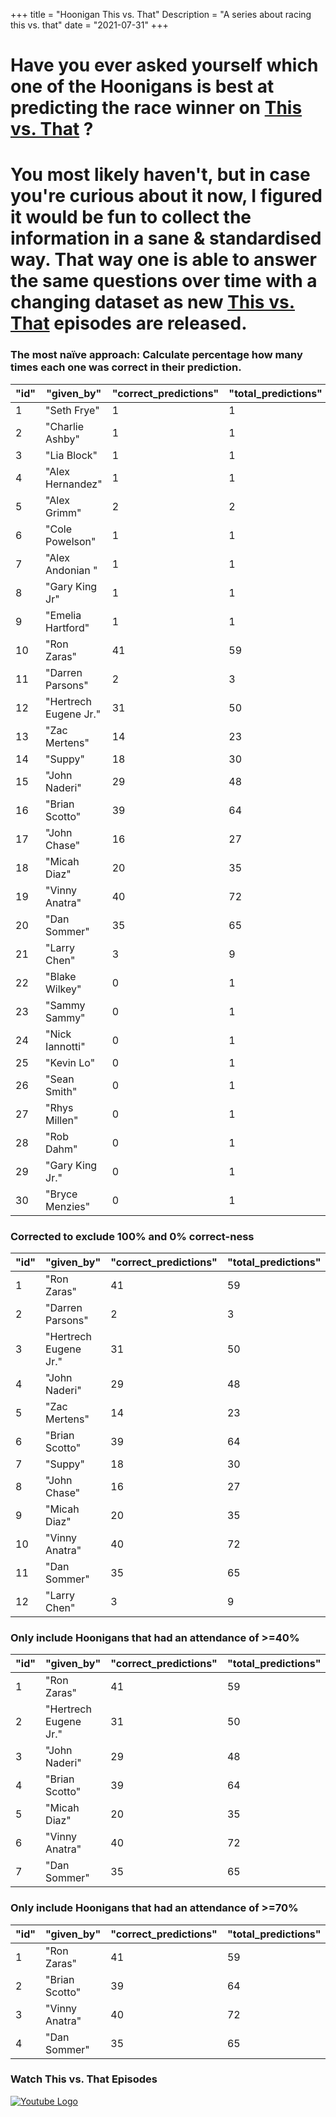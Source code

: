 +++
title = "Hoonigan This vs. That"
Description = "A series about racing this vs. that"
date = "2021-07-31"
+++

<div class="o-main-intro">
	<h1>Have you ever asked yourself which one of the Hoonigans is best at predicting the race winner on <a href="https://www.youtube.com/playlist?list=PLhU72li4fhIca_hXD0v8PFHRahreBuPJa" target="_blank">This vs. That</a> ?</h1>
</div>
<div class="o-main-second">
	<h1>You most likely haven't, but in case you're curious about it now, I figured it would be fun to collect the information in a sane & standardised way. That way one is able to answer the same questions over time with a changing dataset as new <a href="https://www.youtube.com/playlist?list=PLhU72li4fhIca_hXD0v8PFHRahreBuPJa" target="_blank">This vs. That</a> episodes are released.</h1>
</div>

<div class="o-main-hoonigans-stats">
<div class="o-main-hoonigan-stats__naive">

### The most naïve approach: Calculate percentage how many times each one was correct in their prediction.

| "id" | "given_by"            | "correct_predictions" | "total_predictions" | "correct_percent" |
| ---- | --------------------- | --------------------- | ------------------- | ----------------- |
| 1    | "Seth Frye"           | 1                     | 1                   | 100               |
| 2    | "Charlie Ashby"       | 1                     | 1                   | 100               |
| 3    | "Lia Block"           | 1                     | 1                   | 100               |
| 4    | "Alex Hernandez"      | 1                     | 1                   | 100               |
| 5    | "Alex Grimm"          | 2                     | 2                   | 100               |
| 6    | "Cole Powelson"       | 1                     | 1                   | 100               |
| 7    | "Alex Andonian "      | 1                     | 1                   | 100               |
| 8    | "Gary King Jr"        | 1                     | 1                   | 100               |
| 9    | "Emelia Hartford"     | 1                     | 1                   | 100               |
| 10   | "Ron Zaras"           | 41                    | 59                  | 69                |
| 11   | "Darren Parsons"      | 2                     | 3                   | 66                |
| 12   | "Hertrech Eugene Jr." | 31                    | 50                  | 62                |
| 13   | "Zac Mertens"         | 14                    | 23                  | 60                |
| 14   | "Suppy"               | 18                    | 30                  | 60                |
| 15   | "John Naderi"         | 29                    | 48                  | 60                |
| 16   | "Brian Scotto"        | 39                    | 64                  | 60                |
| 17   | "John Chase"          | 16                    | 27                  | 59                |
| 18   | "Micah Diaz"          | 20                    | 35                  | 57                |
| 19   | "Vinny Anatra"        | 40                    | 72                  | 55                |
| 20   | "Dan Sommer"          | 35                    | 65                  | 53                |
| 21   | "Larry Chen"          | 3                     | 9                   | 33                |
| 22   | "Blake Wilkey"        | 0                     | 1                   | 0                 |
| 23   | "Sammy Sammy"         | 0                     | 1                   | 0                 |
| 24   | "Nick Iannotti"       | 0                     | 1                   | 0                 |
| 25   | "Kevin Lo"            | 0                     | 1                   | 0                 |
| 26   | "Sean Smith"          | 0                     | 1                   | 0                 |
| 27   | "Rhys Millen"         | 0                     | 1                   | 0                 |
| 28   | "Rob Dahm"            | 0                     | 1                   | 0                 |
| 29   | "Gary King Jr."       | 0                     | 1                   | 0                 |
| 30   | "Bryce Menzies"       | 0                     | 1                   | 0                 |

</div>

<div class="o-main-hoonigan-stats__corrected">

### Corrected to exclude 100% and 0% correct-ness

| "id" | "given_by"            | "correct_predictions" | "total_predictions" | "correct_percent" |
| ---- | --------------------- | --------------------- | ------------------- | ----------------- |
| 1    | "Ron Zaras"           | 41                    | 59                  | 69                |
| 2    | "Darren Parsons"      | 2                     | 3                   | 66                |
| 3    | "Hertrech Eugene Jr." | 31                    | 50                  | 62                |
| 4    | "John Naderi"         | 29                    | 48                  | 60                |
| 5    | "Zac Mertens"         | 14                    | 23                  | 60                |
| 6    | "Brian Scotto"        | 39                    | 64                  | 60                |
| 7    | "Suppy"               | 18                    | 30                  | 60                |
| 8    | "John Chase"          | 16                    | 27                  | 59                |
| 9    | "Micah Diaz"          | 20                    | 35                  | 57                |
| 10   | "Vinny Anatra"        | 40                    | 72                  | 55                |
| 11   | "Dan Sommer"          | 35                    | 65                  | 53                |
| 12   | "Larry Chen"          | 3                     | 9                   | 33                |

</div>

<div class="o-main-hoonigan-stats__40-perc">

### Only include Hoonigans that had an attendance of >=40%

| "id" | "given_by"            | "correct_predictions" | "total_predictions" | "correct_percent" |
| ---- | --------------------- | --------------------- | ------------------- | ----------------- |
| 1    | "Ron Zaras"           | 41                    | 59                  | 69                |
| 2    | "Hertrech Eugene Jr." | 31                    | 50                  | 62                |
| 3    | "John Naderi"         | 29                    | 48                  | 60                |
| 4    | "Brian Scotto"        | 39                    | 64                  | 60                |
| 5    | "Micah Diaz"          | 20                    | 35                  | 57                |
| 6    | "Vinny Anatra"        | 40                    | 72                  | 55                |
| 7    | "Dan Sommer"          | 35                    | 65                  | 53                |

</div>

<div class="o-main-hoonigan-stats__70-perc">

### Only include Hoonigans that had an attendance of >=70%

| "id" | "given_by"     | "correct_predictions" | "total_predictions" | "correct_percent" |
| ---- | -------------- | --------------------- | ------------------- | ----------------- |
| 1    | "Ron Zaras"    | 41                    | 59                  | 69                |
| 2    | "Brian Scotto" | 39                    | 64                  | 60                |
| 3    | "Vinny Anatra" | 40                    | 72                  | 55                |
| 4    | "Dan Sommer"   | 35                    | 65                  | 53                |

</div>

<div class="o-main-hoonigan-playlist-wrap">
	<h3>Watch This vs. That Episodes</h3>
	<a href="https://www.youtube.com/playlist?list=PLhU72li4fhIca_hXD0v8PFHRahreBuPJa" target="_blank"><img src="/img/yt_logo_rgb_light.png" alt="Youtube Logo"></a>
</div>